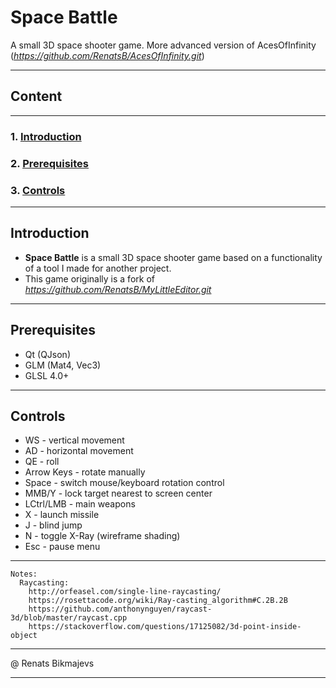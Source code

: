 # **Space Battle**

A small 3D space shooter game. More advanced version of AcesOfInfinity (*https://github.com/RenatsB/AcesOfInfinity.git*)
___

## **Content**
___
### 1. **[Introduction](#introduction)**
### 2. **[Prerequisites](#library-prerequisites)**
### 3. **[Controls](#using-the-library)**
___

## **Introduction**
- **Space Battle** is a small 3D space shooter game based on a functionality of a tool I made for another project.
- This game originally is a fork of *https://github.com/RenatsB/MyLittleEditor.git*

___

## **Prerequisites**
- Qt (QJson)
- GLM (Mat4, Vec3)
- GLSL 4.0+
___

## **Controls**

- WS - vertical movement
- AD - horizontal movement
- QE - roll
- Arrow Keys - rotate manually
- Space - switch mouse/keyboard rotation control
- MMB/Y - lock target nearest to screen center
- LCtrl/LMB - main weapons
- X - launch missile
- J - blind jump
- N - toggle X-Ray (wireframe shading)
- Esc - pause menu
___

```
Notes:
  Raycasting:
    http://orfeasel.com/single-line-raycasting/
    https://rosettacode.org/wiki/Ray-casting_algorithm#C.2B.2B
    https://github.com/anthonynguyen/raycast-3d/blob/master/raycast.cpp
    https://stackoverflow.com/questions/17125082/3d-point-inside-object
```
___
@ Renats Bikmajevs
___

